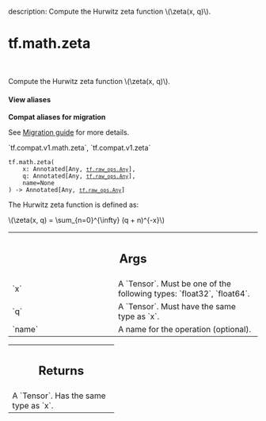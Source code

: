 description: Compute the Hurwitz zeta function \\(\zeta(x, q)\\).

<div itemscope itemtype="http://developers.google.com/ReferenceObject">
<meta itemprop="name" content="tf.math.zeta" />
<meta itemprop="path" content="Stable" />
</div>

# tf.math.zeta

<!-- Insert buttons and diff -->

<table class="tfo-notebook-buttons tfo-api nocontent" align="left">

</table>



Compute the Hurwitz zeta function \\(\zeta(x, q)\\).


<section class="expandable">
  <h4 class="showalways">View aliases</h4>
  <p>
<b>Compat aliases for migration</b>
<p>See
<a href="https://www.tensorflow.org/guide/migrate">Migration guide</a> for
more details.</p>
<p>`tf.compat.v1.math.zeta`, `tf.compat.v1.zeta`</p>
</p>
</section>

<pre class="devsite-click-to-copy prettyprint lang-py tfo-signature-link">
<code>tf.math.zeta(
    x: Annotated[Any, <a href="../../tf/raw_ops/Any.md"><code>tf.raw_ops.Any</code></a>],
    q: Annotated[Any, <a href="../../tf/raw_ops/Any.md"><code>tf.raw_ops.Any</code></a>],
    name=None
) -> Annotated[Any, <a href="../../tf/raw_ops/Any.md"><code>tf.raw_ops.Any</code></a>]
</code></pre>



<!-- Placeholder for "Used in" -->

The Hurwitz zeta function is defined as:


\\(\zeta(x, q) = \sum_{n=0}^{\infty} (q + n)^{-x}\\)

<!-- Tabular view -->
 <table class="responsive fixed orange">
<colgroup><col width="214px"><col></colgroup>
<tr><th colspan="2"><h2 class="add-link">Args</h2></th></tr>

<tr>
<td>
`x`<a id="x"></a>
</td>
<td>
A `Tensor`. Must be one of the following types: `float32`, `float64`.
</td>
</tr><tr>
<td>
`q`<a id="q"></a>
</td>
<td>
A `Tensor`. Must have the same type as `x`.
</td>
</tr><tr>
<td>
`name`<a id="name"></a>
</td>
<td>
A name for the operation (optional).
</td>
</tr>
</table>



<!-- Tabular view -->
 <table class="responsive fixed orange">
<colgroup><col width="214px"><col></colgroup>
<tr><th colspan="2"><h2 class="add-link">Returns</h2></th></tr>
<tr class="alt">
<td colspan="2">
A `Tensor`. Has the same type as `x`.
</td>
</tr>

</table>

